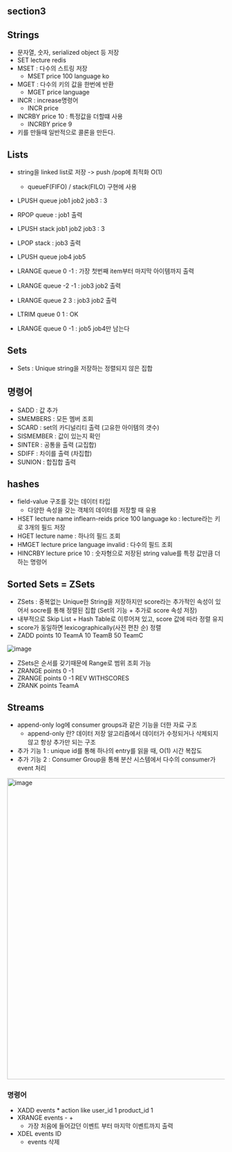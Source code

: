 ## section3

## Strings
+ 문자열, 숫자, serialized object 등 저장
+ SET lecture redis
+ MSET : 다수의 스트링 저장
  - MSET price 100 language ko
+ MGET : 다수의 키의 값을 한번에 반환
  - MGET price language
+ INCR : increase명령어
  - INCR price
+ INCRBY price 10 : 특정값을 더할떄 사용
  - INCRBY price 9
+ 키를 만들때 일반적으로 콜론을 만든다.

## Lists
+ string을 linked list로 저장 -> push /pop에 최적화 O(1)
  - queueF(FIFO) / stack(FILO) 구현에 사용
+ LPUSH queue job1 job2 job3 : 3
+ RPOP queue : job1 출력

+ LPUSH stack job1 job2 job3 : 3
+ LPOP stack : job3 출력
+ LPUSH queue job4 job5
+ LRANGE queue 0 -1 : 가장 첫번째 item부터 마지막 아이템까지 출력
+ LRANGE queue -2 -1 : job3 job2 출력
+ LRANGE queue 2 3 : job3 job2 출력
+ LTRIM queue 0 1 : OK
+ LRANGE queue 0 -1 : job5 job4만 남는다

## Sets
+ Sets : Unique string을 저장하는 정렬되지 않은 집합

## 명령어
+ SADD : 값 추가
+ SMEMBERS : 모든 멤버 조회
+ SCARD : set의 카디널리티 출력 (고유한 아이템의 갯수)
+ SISMEMBER : 값이 있는지 확인
+ SINTER : 공통을 출력 (교집합)
+ SDIFF : 차이를 출력 (차집합)
+ SUNION : 합집합 출력

## hashes
+ field-value 구조를 갖는 데이터 타입
  - 다양한 속성을 갖는 객체의 데이터를 저장할 때 유용
+ HSET lecture name inflearn-reids price 100 language ko : lecture라는 키로 3개의 필드 저장
+ HGET lecture name : 하나의 필드 조회
+ HMGET lecture price language invalid : 다수의 필드 조회
+ HINCRBY lecture price 10 : 숫자형으로 저장된 string value를 특정 값만큼 더하는 명령어

## Sorted Sets = ZSets
+ ZSets : 중복없는 Unique한 String을 저장하지만 score라는 추가적인 속성이 있어서 socre를 통해 정렬된 집합 (Set의 기능 + 추가로 score 속성 저장)
+ 내부적으로 Skip List + Hash Table로 이루어져 있고, score 값에 따라 정렬 유지
+ score가 동일하면 lexicographically(사전 편찬 순) 정렬
+ ZADD points 10 TeamA 10 TeamB 50 TeamC

![image](https://github.com/HyangKeunChoi/TIL-Today-I-Learned-/assets/49984996/87df7ea7-bab5-43d5-8e15-3d67115f1790)

+ ZSets은 순서를 갖기때문에 Range로 범위 조회 가능
+ ZRANGE points 0 -1
+ ZRANGE points 0 -1 REV WITHSCORES
+ ZRANK points TeamA

## Streams
+ append-only log에 consumer groups과 같은 기능을 더한 자료 구조
  - append-only 란? 데이터 저장 알고리즘에서 데이터가 수정되거나 삭제되지 않고 항상 추가만 되는 구조
+ 추가 기능 1 : unique id를 통해 하나의 entry를 읽을 때, O(1) 시간 복잡도
+ 추가 기능 2 : Consumer Group을 통해 분산 시스템에서 다수의 consumer가 event 처리

<img width="697" alt="image" src="https://github.com/HyangKeunChoi/TIL-Today-I-Learned-/assets/49984996/a9ef489d-9f58-4522-bfca-e2452d642fb3">

### 명령어
+ XADD events * action like user_id 1 product_id 1
+ XRANGE events - +
  - 가장 처음에 들어갔던 이벤트 부터 마지막 이벤트까지 출력
+ XDEL events ID
  - events 삭제

